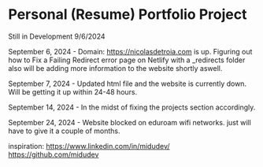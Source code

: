 # Personal (Resume) Portfolio Project

Still in Development 9/6/2024

September 6, 2024 - Domain: https://nicolasdetroia.com is up. Figuring out how to Fix a Failing Redirect error page on Netlify with a _redirects folder also will be adding more information to the website shortly aswell.

September 7, 2024 - Updated html file and the website is currently down. Will be getting it up within 24-48 hours.

September 14, 2024 - In the midst of fixing the projects section accordingly.

September 24, 2024 - Website blocked on eduroam wifi networks.
just will have to give it a couple of months.

inspiration: 
https://www.linkedin.com/in/midudev/
https://github.com/midudev

